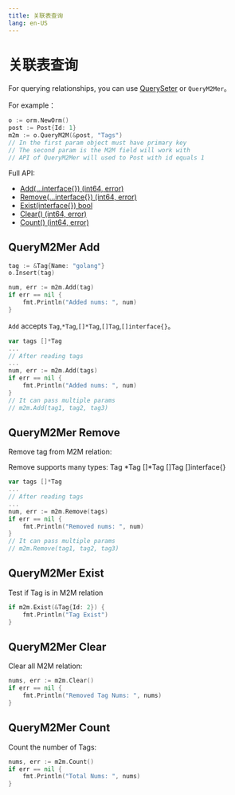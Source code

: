 ```yaml
---
title: 关联表查询
lang: en-US
---
```


# 关联表查询

For querying relationships, you can use [QuerySeter](./query_seter.md) or `QueryM2Mer`。

For example：

```go
o := orm.NewOrm()
post := Post{Id: 1}
m2m := o.QueryM2M(&post, "Tags")
// In the first param object must have primary key
// The second param is the M2M field will work with
// API of QueryM2Mer will used to Post with id equals 1
```

Full API:

- [Add(...interface{}) (int64, error)](#querym2mer-add)
- [Remove(...interface{}) (int64, error)](#querym2mer-remove)
- [Exist(interface{}) bool](#querym2mer-exist)
- [Clear() (int64, error)](#querym2mer-clear)
- [Count() (int64, error)](#querym2mer-count)

## QueryM2Mer Add

```go
tag := &Tag{Name: "golang"}
o.Insert(tag)

num, err := m2m.Add(tag)
if err == nil {
	fmt.Println("Added nums: ", num)
}
```

`Add` accepts `Tag`,`*Tag`,`[]*Tag`,`[]Tag`,`[]interface{}`。

```go
var tags []*Tag
...
// After reading tags
...
num, err := m2m.Add(tags)
if err == nil {
    fmt.Println("Added nums: ", num)
}
// It can pass multiple params
// m2m.Add(tag1, tag2, tag3)
```

## QueryM2Mer Remove

Remove tag from M2M relation:

Remove supports many types: Tag *Tag []*Tag []Tag []interface{}

```go
var tags []*Tag
...
// After reading tags
...
num, err := m2m.Remove(tags)
if err == nil {
    fmt.Println("Removed nums: ", num)
}
// It can pass multiple params
// m2m.Remove(tag1, tag2, tag3)
```

## QueryM2Mer Exist

Test if Tag is in M2M relation

```go
if m2m.Exist(&Tag{Id: 2}) {
    fmt.Println("Tag Exist")
}
```

## QueryM2Mer Clear

Clear all M2M relation:

```go
nums, err := m2m.Clear()
if err == nil {
    fmt.Println("Removed Tag Nums: ", nums)
}
```

## QueryM2Mer Count

Count the number of Tags:

```go
nums, err := m2m.Count()
if err == nil {
    fmt.Println("Total Nums: ", nums)
}
```
